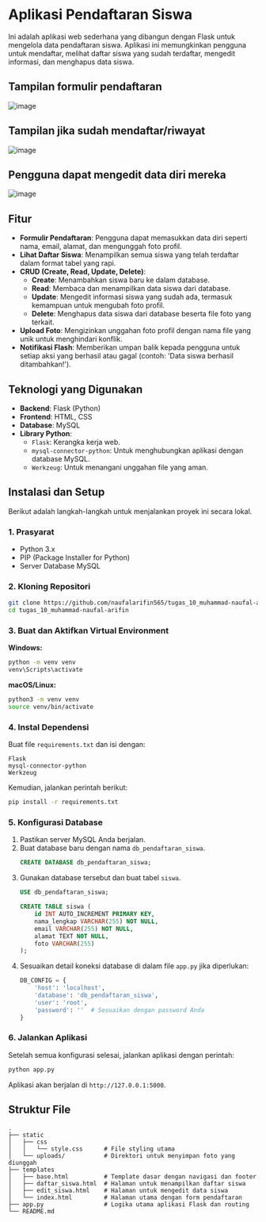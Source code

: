 # Aplikasi Pendaftaran Siswa

Ini adalah aplikasi web sederhana yang dibangun dengan Flask untuk mengelola data pendaftaran siswa. Aplikasi ini memungkinkan pengguna untuk mendaftar, melihat daftar siswa yang sudah terdaftar, mengedit informasi, dan menghapus data siswa.

## Tampilan formulir pendaftaran
![image](https://github.com/user-attachments/assets/c2432fa6-e30d-45ac-bf6b-51d250a42409)

## Tampilan jika sudah mendaftar/riwayat
![image](https://github.com/user-attachments/assets/9628eafa-64a0-4d5b-970b-3990bbc8a897)

## Pengguna dapat mengedit data diri mereka
![image](https://github.com/user-attachments/assets/345654b7-712a-4f5b-b81e-2f8d3100c890)


## Fitur

  * **Formulir Pendaftaran**: Pengguna dapat memasukkan data diri seperti nama, email, alamat, dan mengunggah foto profil.
  * **Lihat Daftar Siswa**: Menampilkan semua siswa yang telah terdaftar dalam format tabel yang rapi.
  * **CRUD (Create, Read, Update, Delete)**:
      * **Create**: Menambahkan siswa baru ke dalam database.
      * **Read**: Membaca dan menampilkan data siswa dari database.
      * **Update**: Mengedit informasi siswa yang sudah ada, termasuk kemampuan untuk mengubah foto profil.
      * **Delete**: Menghapus data siswa dari database beserta file foto yang terkait.
  * **Upload Foto**: Mengizinkan unggahan foto profil dengan nama file yang unik untuk menghindari konflik.
  * **Notifikasi Flash**: Memberikan umpan balik kepada pengguna untuk setiap aksi yang berhasil atau gagal (contoh: 'Data siswa berhasil ditambahkan\!').

## Teknologi yang Digunakan

  * **Backend**: Flask (Python)
  * **Frontend**: HTML, CSS
  * **Database**: MySQL
  * **Library Python**:
      * `Flask`: Kerangka kerja web.
      * `mysql-connector-python`: Untuk menghubungkan aplikasi dengan database MySQL.
      * `Werkzeug`: Untuk menangani unggahan file yang aman.

## Instalasi dan Setup

Berikut adalah langkah-langkah untuk menjalankan proyek ini secara lokal.

### 1\. Prasyarat

  * Python 3.x
  * PIP (Package Installer for Python)
  * Server Database MySQL

### 2\. Kloning Repositori

```bash
git clone https://github.com/naufalarifin565/tugas_10_muhammad-naufal-arifin.git
cd tugas_10_muhammad-naufal-arifin
```

### 3\. Buat dan Aktifkan Virtual Environment

**Windows:**

```bash
python -m venv venv
venv\Scripts\activate
```

**macOS/Linux:**

```bash
python3 -m venv venv
source venv/bin/activate
```

### 4\. Instal Dependensi

Buat file `requirements.txt` dan isi dengan:

```
Flask
mysql-connector-python
Werkzeug
```

Kemudian, jalankan perintah berikut:

```bash
pip install -r requirements.txt
```

### 5\. Konfigurasi Database

1.  Pastikan server MySQL Anda berjalan.
2.  Buat database baru dengan nama `db_pendaftaran_siswa`.
    ```sql
    CREATE DATABASE db_pendaftaran_siswa;
    ```
3.  Gunakan database tersebut dan buat tabel `siswa`.
    ```sql
    USE db_pendaftaran_siswa;

    CREATE TABLE siswa (
        id INT AUTO_INCREMENT PRIMARY KEY,
        nama_lengkap VARCHAR(255) NOT NULL,
        email VARCHAR(255) NOT NULL,
        alamat TEXT NOT NULL,
        foto VARCHAR(255)
    );
    ```
4.  Sesuaikan detail koneksi database di dalam file `app.py` jika diperlukan:
    ```python
    DB_CONFIG = {
        'host': 'localhost',
        'database': 'db_pendaftaran_siswa',
        'user': 'root',
        'password': ''  # Sesuaikan dengan password Anda
    }
    ```

### 6\. Jalankan Aplikasi

Setelah semua konfigurasi selesai, jalankan aplikasi dengan perintah:

```bash
python app.py
```

Aplikasi akan berjalan di `http://127.0.0.1:5000`.

## Struktur File

```
.
├── static
│   ├── css
│   │   └── style.css      # File styling utama
│   └── uploads/           # Direktori untuk menyimpan foto yang diunggah
├── templates
│   ├── base.html          # Template dasar dengan navigasi dan footer
│   ├── daftar_siswa.html  # Halaman untuk menampilkan daftar siswa
│   ├── edit_siswa.html    # Halaman untuk mengedit data siswa
│   └── index.html         # Halaman utama dengan form pendaftaran
├── app.py                 # Logika utama aplikasi Flask dan routing
└── README.md

```


